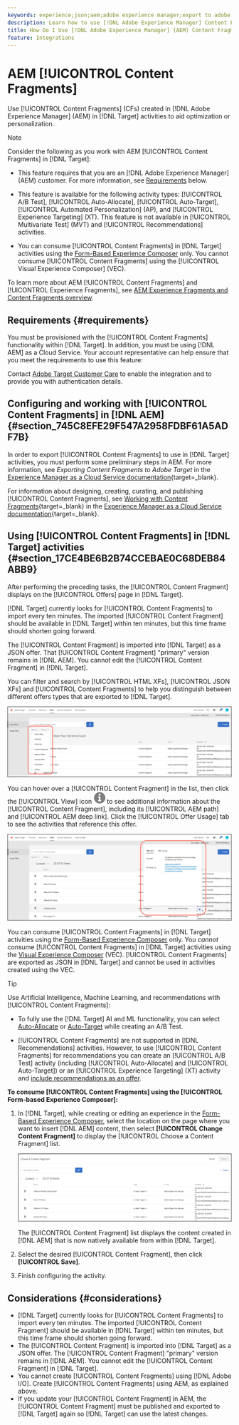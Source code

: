 ```yaml
---
keywords: experience;json;aem;adobe experience manager;export to adobe target;content fragments;fragments;CF
description: Learn how to use [!DNL Adobe Experience Manager] Content Fragments in [!DNL Adobe Target] activities.
title: How Do I Use [!DNL Adobe Experience Manager] (AEM) Content Fragments?
feature: Integrations
---
```

# AEM [!UICONTROL Content Fragments]

Use [!UICONTROL Content Fragments] (CFs) created in [!DNL Adobe Experience Manager] (AEM) in [!DNL Target] activities to aid optimization or personalization.

>[!NOTE]
>
>Consider the following as you work with AEM [!UICONTROL Content Fragments] in [!DNL Target]:
> 
>* This feature requires that you are an [!DNL Adobe Experience Manager] (AEM) customer. For more information, see [Requirements](#section_AE6F0971E1574B3AA324003599B96E5A) below.
>
>* This feature is available for the following activity types: [!UICONTROL A/B Test], [!UICONTROL Auto-Allocate], [!UICONTROL Auto-Target], [!UICONTROL Automated Personalization] (AP), and [!UICONTROL Experience Targeting] (XT). This feature is not available in [!UICONTROL Multivariate Test] (MVT) and [!UICONTROL Recommendations] activities.
>
>* You can consume [!UICONTROL Content Fragments] in [!DNL Target] activities using the [Form-Based Experience Composer](/help/main/c-experiences/form-experience-composer.md) only. You cannot consume [!UICONTROL Content Fragments] using the [!UICONTROL Visual Experience Composer] (VEC).

To learn more about AEM [!UICONTROL Content Fragments] and [!UICONTROL Experience Fragments], see [AEM Experience Fragments and Content Fragments overview](/help/main/c-integrating-target-with-mac/aem/aem-experience-and-content-fragments.md).

## Requirements {#requirements}

You must be provisioned with the [!UICONTROL Content Fragments] functionality within [!DNL Target]. In addition, you must be using [!DNL AEM] as a Cloud Service. Your account representative can help ensure that you meet the requirements to use this feature:

Contact [Adobe Target Customer Care](/help/main/cmp-resources-and-contact-information.md#reference_ACA3391A00EF467B87930A450050077C) to enable the integration and to provide you with authentication details.

## Configuring and working with [!UICONTROL Content Fragments] in [!DNL AEM] {#section_745C8EFE29F547A2958FDBF61A5ADF7B}

In order to export [!UICONTROL Content Fragments] to use in [!DNL Target] activities, you must perform some preliminary steps in AEM. For more information, see *Exporting Content Fragments to Adobe Target* in the [Experience Manager as a Cloud Service documentation](https://experienceleague.adobe.com/docs/experience-manager-cloud-service/content/home.html){target=_blank}.

For information about designing, creating, curating, and publishing [!UICONTROL Content Fragments], see [Working with Content Fragments](https://experienceleague.adobe.com/docs/experience-manager-cloud-service/content/sites/integrations/content-fragments-target.html){target=_blank} in the [Experience Manager as a Cloud Service documentation](https://experienceleague.adobe.com/docs/experience-manager-cloud-service/content/home.html){target=_blank}.

## Using [!UICONTROL Content Fragments] in [!DNL Target] activities {#section_17CE4BE6B2B74CCEBAE0C68DEB84ABB9}

After performing the preceding tasks, the [!UICONTROL Content Fragment] displays on the [!UICONTROL Offers] page in [!DNL Target].

[!DNL Target] currently looks for [!UICONTROL Content Fragments] to import every ten minutes. The imported [!UICONTROL Content Fragment] should be available in [!DNL Target] within ten minutes, but this time frame should shorten going forward.

The [!UICONTROL Content Fragment] is imported into [!DNL Target] as a JSON offer. That [!UICONTROL Content Fragment] "primary" version remains in [!DNL AEM]. You cannot edit the [!UICONTROL Content Fragment] in [!DNL Target].

You can filter and search by [!UICONTROL HTML XFs], [!UICONTROL JSON XFs] and [!UICONTROL Content Fragments] to help you distinguish between different offers types that are exported to [!DNL Target].

![Filter by Content Fragment types: HTML or JSON in the Target UI](/help/main/c-integrating-target-with-mac/aem/assets/fragment-types.png)

You can hover over a [!UICONTROL Content Fragment] in the list, then click the [!UICONTROL View] icon ![Info icon](/help/main/c-integrating-target-with-mac/aem/assets/icon-info.png) to see additional information about the [!UICONTROL Content Fragment], including its [!UICONTROL AEM path] and [!UICONTROL AEM deep link]. Click the [!UICONTROL Offer Usage] tab to see the activities that reference this offer.

![Content Fragment information pop-up](/help/main/c-integrating-target-with-mac/aem/assets/cf-info-popup.png)

You can consume [!UICONTROL Content Fragments] in [!DNL Target] activities using the [Form-Based Experience Composer](/help/main/c-experiences/form-experience-composer.md) only. You *cannot* consume [!UICONTROL Content Fragments] in [!DNL Target] activities using the [Visual Experience Composer](/help/main/c-experiences/c-visual-experience-composer/visual-experience-composer.md) (VEC). [!UICONTROL Content Fragments] are exported as JSON in [!DNL Target] and cannot be used in activities created using the VEC.

>[!TIP]
>
>Use Artificial Intelligence, Machine Learning, and recommendations with [!UICONTROL Content Fragments]:
>
>* To fully use the [!DNL Target] AI and ML functionality, you can select [Auto-Allocate](/help/main/c-activities/automated-traffic-allocation/automated-traffic-allocation.md#concept_A1407678796B4C569E94CBA8A9F7F5D4) or [Auto-Target](/help/main/c-activities/auto-target/auto-target-to-optimize.md) while creating an A/B Test.
>
>* [!UICONTROL Content Fragments] are not supported in [!DNL Recommendations] activities. However, to use [!UICONTROL Content Fragments] for recommendations you can create an [!UICONTROL A/B Test] activity (including [!UICONTROL Auto-Allocate] and [!UICONTROL Auto-Target]) or an [!UICONTROL Experience Targeting] (XT) activity and [include recommendations as an offer](/help/main/c-recommendations/recommendations-as-an-offer.md). 

**To consume [!UICONTROL Content Fragments] using the [!UICONTROL Form-based Experience Composer]:**

1. In [!DNL Target], while creating or editing an experience in the [Form-Based Experience Composer](/help/main/c-experiences/form-experience-composer.md#task_FAC842A6535045B68B4C1AD3E657E56E), select the location on the page where you want to insert [!DNL AEM] content, then select **[!UICONTROL Change Content Fragment]** to display the [!UICONTROL Choose a Content Fragment] list.

   ![content_fragment_list image](/help/main/c-integrating-target-with-mac/aem/assets/choose-content-fragment.png)

   The [!UICONTROL Content Fragment] list displays the content created in [!DNL AEM] that is now natively available from within [!DNL Target]. 

1. Select the desired [!UICONTROL Content Fragment], then click **[!UICONTROL Save]**. 
1. Finish configuring the activity.

## Considerations {#considerations}

* [!DNL Target] currently looks for [!UICONTROL Content Fragments] to import every ten minutes. The imported [!UICONTROL Content Fragment] should be available in [!DNL Target] within ten minutes, but this time frame should shorten going forward.
* The [!UICONTROL Content Fragment] is imported into [!DNL Target] as a JSON offer. The [!UICONTROL Content Fragment] "primary" version remains in [!DNL AEM]. You cannot edit the [!UICONTROL Content Fragment] in [!DNL Target].
* You cannot create [!UICONTROL Content Fragments] using [!DNL Adobe I/O]. Create [!UICONTROL Content Fragments] using AEM, as explained above.
* If you update your [!UICONTROL Content Fragment] in AEM, the [!UICONTROL Content Fragment] must be published and exported to [!DNL Target] again so [!DNL Target] can use the latest changes.
